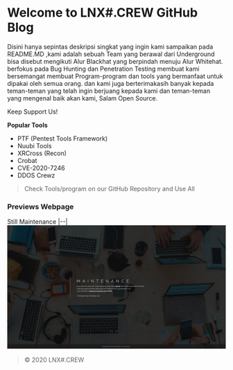 # Welcome to LNX#.CREW GitHub Blog
Disini hanya sepintas deskripsi singkat yang ingin kami sampaikan pada README.MD ,kami adalah sebuah Team yang berawal dari Underground bisa disebut mengikuti Alur Blackhat yang berpindah menuju Alur Whitehat. berfokus pada Bug Hunting dan Penetration Testing membuat kami bersemangat membuat Program-program dan tools yang bermanfaat untuk dipakai oleh semua orang. dan kami juga berterimakasih banyak kepada teman-teman yang telah ingin berjuang kepada kami dan teman-teman yang mengenal baik akan kami, Salam Open Source.

Keep Support Us!

**Popular Tools**
- PTF (Pentest Tools Framework)
- Nuubi Tools
- XRCross (Recon)
- Crobat
- CVE-2020-7246
- DDOS Crewz
> Check Tools/program on our GitHub Repository and Use All

### Previews Webpage

Still Maintenance
|--|
![img](https://raw.githubusercontent.com/lnxcrew/lnxcrew.github.io/master/Screenshot/Screenshot_1.png)

> © 2020 LNX#.CREW
